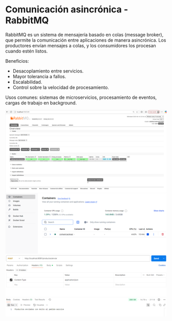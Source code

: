 # Comunicación asincrónica - RabbitMQ

RabbitMQ es un sistema de mensajería basado en colas (message broker), que permite la comunicación entre aplicaciones de manera asincrónica. Los productores envían mensajes a colas, y los consumidores los procesan cuando estén listos.

Beneficios:

- Desacoplamiento entre servicios.
- Mayor tolerancia a fallos.
- Escalabilidad.
- Control sobre la velocidad de procesamiento.

Usos comunes: sistemas de microservicios, procesamiento de eventos, cargas de trabajo en background.

![img.png](img.png)
![img_2.png](img_2.png)
![img_1.png](img_1.png)